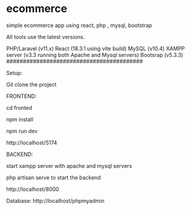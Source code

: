 # ecommerce
simple ecommerce app using react, php , mysql, bootstrap

All tools use the latest versions.


 PHP/Laravel (v11.x)
 React (18.3.1 using vite build)
 MySQL (v10.4)
 XAMPP server (v3.3 running both Apache and Mysql servers)
 Bootsrap (v5.3.3)
#########################################

Setup:

Git clone the project

FRONTEND:

cd fronted

npm install

npm run dev

http://localhost/5174



BACKEND:

start xampp server with apache and mysql servers

php artisan serve to start the backend

http://localhost/8000



Database: http://localhost/phpmyadmin

